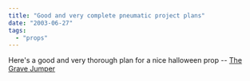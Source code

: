 ```yaml
---
title: "Good and very complete pneumatic project plans"
date: "2003-06-27"
tags: 
  - "props"
---
```


Here's a good and very thorough plan for a nice halloween prop -- [The Grave Jumper](http://www.employees.org/~joestone/Halloween/Html/gravejumper.htm "The Grave Jumper")
